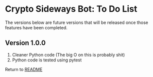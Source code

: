 Crypto Sideways Bot: To Do List
===============================
The versions below are future versions that will be released once those features have been completed.

Version 1.0.0
-------------

1. Cleaner Python code (The big O on this is probably shit)
2. Python code is tested using pytest

Return to [README](README.md)
